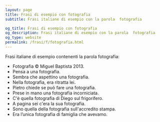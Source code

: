 ```yaml
---
layout: page
title: Frasi di esempio con fotografia 
subtitle: Frasi italiane di esempio con la parola  fotografia

og_title: Frasi di esempio con fotografia 
og_description: Frasi italiane di esempio con la parola  fotografia
og_type: website
permalink: /frasi/f/fotografia.html
---
```


Frasi italiane di esempio contenenti la parola fotografia:


- Fotografia © Miguel Baptista 2013.
- Pensa a una fotografia.
- Sembra che aspettino una fotografia.
- Nella fotografia, era ritratta lei.
- Pietro chiede se può fare una fotografia.
- Prese in mano una fotografia incorniciata.
- C'è quella fotografia di Diego sul frigorifero.
- A pagina sei c'era la sua fotografia.
- Sono quella della fotografia sull'accredito stampa.
- Era l’unica fotografia di famiglia che avevamo.
